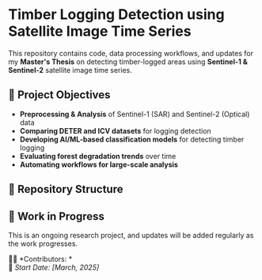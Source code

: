 # Timber Logging Detection using Satellite Image Time Series  

This repository contains code, data processing workflows, and updates for my **Master's Thesis** on detecting timber-logged areas using **Sentinel-1 & Sentinel-2** satellite image time series.  

## 📌 Project Objectives  
- **Preprocessing & Analysis** of Sentinel-1 (SAR) and Sentinel-2 (Optical) data  
- **Comparing DETER and ICV datasets** for logging detection  
- **Developing AI/ML-based classification models** for detecting timber logging  
- **Evaluating forest degradation trends** over time  
- **Automating workflows for large-scale analysis**  

## 📂 Repository Structure 


## 🚀 Work in Progress  
This is an ongoing research project, and updates will be added regularly as the work progresses.  

👨‍💻 *Contributors: *  
📅 *Start Date: [March, 2025]*  

